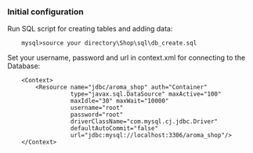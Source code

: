 ### Initial configuration

Run SQL script for creating tables and adding data:

        mysql>source your directory\Shop\sql\db_create.sql
        
Set your username, password and url in context.xml for connecting to the Database:

        <Context>
            <Resource name="jdbc/aroma_shop" auth="Container"
                      type="javax.sql.DataSource" maxActive="100"
                      maxIdle="30" maxWait="10000"
                      username="root"
                      password="root"
                      driverClassName="com.mysql.cj.jdbc.Driver"
                      defaultAutoCommit="false"
                      url="jdbc:mysql://localhost:3306/aroma_shop"/>
        </Context>